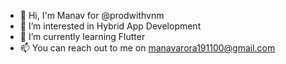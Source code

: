 - 👋 Hi, I'm Manav for @prodwithvnm
- 👀 I’m interested in Hybrid App Development
- 🌱 I’m currently learning Flutter
- 📫 You can reach out to me on manavarora191100@gmail.com

<!---
prodwithvnm/prodwithvnm is a ✨ special ✨ repository because its `README.md` (this file) appears on your GitHub profile.
You can click the Preview link to take a look at your changes.
--->
